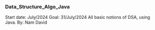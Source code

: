 <h3>Data_Structure_Algo_Java</h3>
Start date: July/2024
Goal: 31/July/2024
All basic notions of DSA, using Java. By: Nam David
